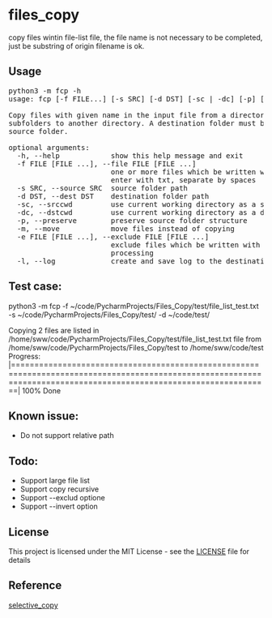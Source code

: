 # files_copy
copy files wintin file-list file, the file name is not necessary to be completed, just be substring of origin filename is ok.

## Usage

<pre>
python3 -m fcp -h
usage: fcp [-f FILE...] [-s SRC] [-d DST] [-sc | -dc] [-p] [-m] [-e FILE...]] [-l] [-h]

Copy files with given name in the input file from a directory and its
subfolders to another directory. A destination folder must be outside of a
source folder.

optional arguments:
  -h, --help            show this help message and exit
  -f FILE [FILE ...], --file FILE [FILE ...]
                        one or more files which be written with file list,
                        enter with txt, separate by spaces
  -s SRC, --source SRC  source folder path
  -d DST, --dest DST    destination folder path
  -sc, --srccwd         use current working directory as a source
  -dc, --dstcwd         use current working directory as a destination
  -p, --preserve        preserve source folder structure
  -m, --move            move files instead of copying
  -e FILE [FILE ...], --exclude FILE [FILE ...]
                        exclude files which be written with file list from
                        processing
  -l, --log             create and save log to the destination folder
</pre>

## Test case:  

python3 -m fcp -f ~/code/PycharmProjects/Files_Copy/test/file_list_test.txt -s ~/code/PycharmProjects/Files_Copy/test/ -d ~/code/test/

Copying 2 files are listed in /home/sww/code/PycharmProjects/Files_Copy/test/file_list_test.txt file from /home/sww/code/PycharmProjects/Files_Copy/test to /home/sww/code/test
Progress: |===================================================================================================================================================================| 100% Done


## Known issue:
- Do not support relative path

## Todo:
- Support large file list
- Support copy recursive
- Support --exclud optione
- Support --invert option

## License
This project is licensed under the MIT License - see the [LICENSE](LICENSE) file for details

## Reference

[selective_copy](https://github.com/pltnk/selective_copy)

